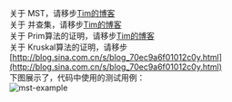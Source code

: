 关于 MST，请移步[Tim的博客](http://timd.cn/data-structure/mst/)  
关于 并查集，请移步[Tim的博客](http://timd.cn/data-structure/union-find/)  
关于 Prim算法的证明，请移步[Tim的博客](http://timd.cn/data-structure/prim/)  
关于 Kruskal算法的证明，请移步[http://blog.sina.com.cn/s/blog_70ec9a6f01012c0y.html](http://blog.sina.com.cn/s/blog_70ec9a6f01012c0y.html)  
下图展示了，代码中使用的测试用例：  
![mst-example](http://images.timd.cn/data-structure/mst-example.png)  
